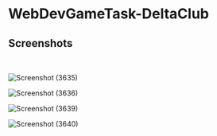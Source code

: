 # WebDevGameTask-DeltaClub

<h2>Screenshots</h2>
<br />

![Screenshot (3635)](https://user-images.githubusercontent.com/105576642/219828288-40d1a3fb-5fed-4f50-b78f-cb56f97bfb66.png)

![Screenshot (3636)](https://user-images.githubusercontent.com/105576642/219828297-c30cf700-d166-4dc6-91ae-aeaaae71c14b.png)

![Screenshot (3639)](https://user-images.githubusercontent.com/105576642/219828300-e1c96b24-71b6-475b-add5-99951f18b2c3.png)

![Screenshot (3640)](https://user-images.githubusercontent.com/105576642/219828303-2077e9b3-2ec2-49a2-9739-f0ad8ab4b4a8.png)
